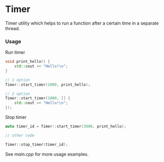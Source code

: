 # Timer

Timer utility which helps to run a function after a certain time in a separate thread.

### Usage

Run timer

```cpp
void print_hello() {
    std::cout << "Hello!\n";
}

// 1 option
Timer::start_timer(1000, print_hello);

// 2 option
Timer::start_timer(1000, [] {
    std::cout << "Hello!\n";
});
```

Stop timer

```cpp
auto timer_id = Timer::start_timer(3000, print_hello);

// other code

Timer::stop_timer(timer_id);
```

See *main.cpp* for more usage examples.